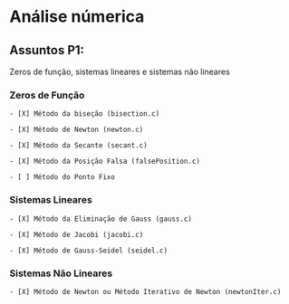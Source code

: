 # Análise númerica

## Assuntos P1: 
Zeros de função, sistemas lineares e sistemas não lineares

### Zeros de Função

    - [X] Método da biseção (bisection.c)

    - [X] Método de Newton (newton.c)
    
    - [X] Método da Secante (secant.c)

    - [X] Método da Posição Falsa (falsePosition.c)

    - [ ] Método do Ponto Fixo
       
### Sistemas Lineares

    - [X] Método da Eliminação de Gauss (gauss.c)

    - [X] Método de Jacobi (jacobi.c)

    - [X] Método de Gauss-Seidel (seidel.c)

### Sistemas Não Lineares

    - [X] Método de Newton ou Método Iterativo de Newton (newtonIter.c)